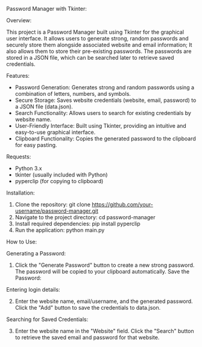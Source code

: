 Password Manager with Tkinter:

Overview:

This project is a Password Manager built using Tkinter for the graphical user interface. It allows users to generate strong, random passwords and securely store them alongside associated website and email information; It also allows them to store their pre-existing passwords. The passwords are stored in a JSON file, which can be searched later to retrieve saved credentials.

Features:
- Password Generation: Generates strong and random passwords using a combination of letters, numbers, 
  and symbols.
- Secure Storage: Saves website credentials (website, email, password) to a JSON file (data.json).
- Search Functionality: Allows users to search for existing credentials by website name.
- User-Friendly Interface: Built using Tkinter, providing an intuitive and easy-to-use graphical 
  interface.
- Clipboard Functionality: Copies the generated password to the clipboard for easy pasting.

Requests:
- Python 3.x
- tkinter (usually included with Python)
- pyperclip (for copying to clipboard)

Installation:
1. Clone the repository: git clone https://github.com/your-username/password-manager.git
2. Navigate to the project directory: cd password-manager
3. Install required dependencies: pip install pyperclip
4. Run the application: python main.py

How to Use:

Generating a Password:

1. Click the "Generate Password" button to create a new strong password.
The password will be copied to your clipboard automatically.
Save the Password:

Entering login details:

2. Enter the website name, email/username, and the generated password.
Click the "Add" button to save the credentials to data.json.

Searching for Saved Credentials:

3. Enter the website name in the "Website" field. Click the "Search" button to retrieve the saved email and password for that website.


